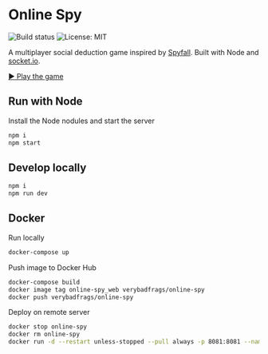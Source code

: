# Online Spy

![Build status](https://img.shields.io/github/workflow/status/VeryBadFrags/online-spy/NodeCI)
![License: MIT](https://img.shields.io/badge/license-MIT-green)

A multiplayer social deduction game inspired by [Spyfall](https://hwint.ru/portfolio-item/spyfall/). Built with Node and [socket.io](https://socket.io).

[▶️ Play the game](https://spy.verybadfrags.com)

## Run with Node

Install the Node nodules and start the server

```sh
npm i
npm start
```


## Develop locally

```sh
npm i
npm run dev
```

## Docker

Run locally

```sh
docker-compose up
```

Push image to Docker Hub

```sh
docker-compose build
docker image tag online-spy_web verybadfrags/online-spy
docker push verybadfrags/online-spy
```

Deploy on remote server

```sh
docker stop online-spy
docker rm online-spy
docker run -d --restart unless-stopped --pull always -p 8081:8081 --name online-spy verybadfrags/online-spy
```
